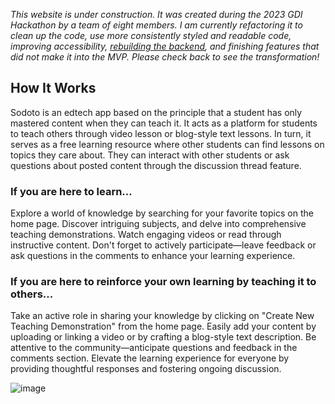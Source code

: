 _This website is under construction. It was created during the 2023 GDI Hackathon by a team of eight members. I am currently refactoring it to clean up the code, use more consistently styled and readable code, improving accessibility, [rebuilding the backend](https://github.com/lredmo1/hack23-backend), and finishing features that did not make it into the MVP. Please check back to see the transformation!_

## How It Works
Sodoto is an edtech app based on the principle that a student has only mastered content when they can teach it. It acts as a platform for students to teach others through video lesson or blog-style text lessons. In turn, it serves as a free learning resource where other students can find lessons on topics they care about. They can interact with other students or ask questions about posted content through the discussion thread feature.

### If you are here to learn…

Explore a world of knowledge by searching for your favorite topics on the home page. Discover intriguing subjects, and delve into comprehensive teaching demonstrations. Watch engaging videos or read through instructive content. Don't forget to actively participate—leave feedback or ask questions in the comments to enhance your learning experience.

### If you are here to reinforce your own learning by teaching it to others...

Take an active role in sharing your knowledge by clicking on "Create New Teaching Demonstration" from the home page. Easily add your content by uploading or linking a video or by crafting a blog-style text description. Be attentive to the community—anticipate questions and feedback in the comments section. Elevate the learning experience for everyone by providing thoughtful responses and fostering ongoing discussion.

![image](https://github.com/lredmo1/hack23/assets/89757407/71a4724e-01de-434f-923f-deda480fbc02)
